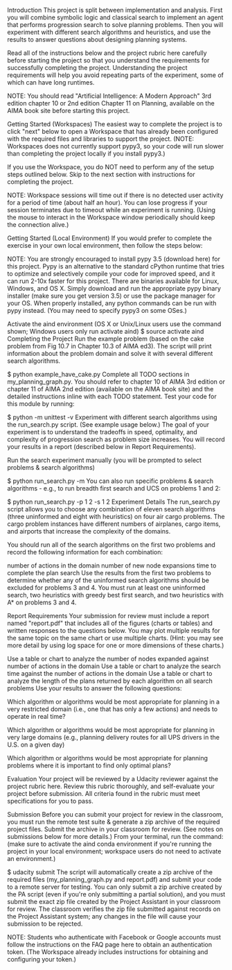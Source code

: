Introduction
This project is split between implementation and analysis. First you will combine symbolic logic and classical search to implement an agent that performs progression search to solve planning problems. Then you will experiment with different search algorithms and heuristics, and use the results to answer questions about designing planning systems.

Read all of the instructions below and the project rubric here carefully before starting the project so that you understand the requirements for successfully completing the project. Understanding the project requirements will help you avoid repeating parts of the experiment, some of which can have long runtimes.

NOTE: You should read "Artificial Intelligence: A Modern Approach" 3rd edition chapter 10 or 2nd edition Chapter 11 on Planning, available on the AIMA book site before starting this project.

Getting Started (Workspaces)
The easiest way to complete the project is to click "next" below to open a Workspace that has already been configured with the required files and libraries to support the project. (NOTE: Workspaces does not currently support pypy3, so your code will run slower than completing the project locally if you install pypy3.)

If you use the Workspace, you do NOT need to perform any of the setup steps outlined below. Skip to the next section with instructions for completing the project.

NOTE: Workspace sessions will time out if there is no detected user activity for a period of time (about half an hour). You can lose progress if your session terminates due to timeout while an experiment is running. (Using the mouse to interact in the Workspace window periodically should keep the connection alive.)

Getting Started (Local Environment)
If you would prefer to complete the exercise in your own local environment, then follow the steps below:

NOTE: You are strongly encouraged to install pypy 3.5 (download here) for this project. Pypy is an alternative to the standard cPython runtime that tries to optimize and selectively compile your code for improved speed, and it can run 2-10x faster for this project. There are binaries available for Linux, Windows, and OS X. Simply download and run the appropriate pypy binary installer (make sure you get version 3.5) or use the package manager for your OS. When properly installed, any python commands can be run with pypy instead. (You may need to specify pypy3 on some OSes.)

Activate the aind environment (OS X or Unix/Linux users use the command shown; Windows users only run activate aind)
$ source activate aind
Completing the Project
Run the example problem (based on the cake problem from Fig 10.7 in Chapter 10.3 of AIMA ed3). The script will print information about the problem domain and solve it with several different search algorithms.

$ python example_have_cake.py
Complete all TODO sections in my_planning_graph.py. You should refer to chapter 10 of AIMA 3rd edition or chapter 11 of AIMA 2nd edition (available on the AIMA book site) and the detailed instructions inline with each TODO statement. Test your code for this module by running:

$ python -m unittest -v
Experiment with different search algorithms using the run_search.py script. (See example usage below.) The goal of your experiment is to understand the tradeoffs in speed, optimality, and complexity of progression search as problem size increases. You will record your results in a report (described below in Report Requirements).

Run the search experiment manually (you will be prompted to select problems & search algorithms)

$ python run_search.py -m
You can also run specific problems & search algorithms - e.g., to run breadth first search and UCS on problems 1 and 2:

$ python run_search.py -p 1 2 -s 1 2
Experiment Details
The run_search.py script allows you to choose any combination of eleven search algorithms (three uninformed and eight with heuristics) on four air cargo problems. The cargo problem instances have different numbers of airplanes, cargo items, and airports that increase the complexity of the domains.

You should run all of the search algorithms on the first two problems and record the following information for each combination:

number of actions in the domain
number of new node expansions
time to complete the plan search
Use the results from the first two problems to determine whether any of the uninformed search algorithms should be excluded for problems 3 and 4. You must run at least one uninformed search, two heuristics with greedy best first search, and two heuristics with A* on problems 3 and 4.

Report Requirements
Your submission for review must include a report named "report.pdf" that includes all of the figures (charts or tables) and written responses to the questions below. You may plot multiple results for the same topic on the same chart or use multiple charts. (Hint: you may see more detail by using log space for one or more dimensions of these charts.)

Use a table or chart to analyze the number of nodes expanded against number of actions in the domain
Use a table or chart to analyze the search time against the number of actions in the domain
Use a table or chart to analyze the length of the plans returned by each algorithm on all search problems
Use your results to answer the following questions:

Which algorithm or algorithms would be most appropriate for planning in a very restricted domain (i.e., one that has only a few actions) and needs to operate in real time?

Which algorithm or algorithms would be most appropriate for planning in very large domains (e.g., planning delivery routes for all UPS drivers in the U.S. on a given day)

Which algorithm or algorithms would be most appropriate for planning problems where it is important to find only optimal plans?

Evaluation
Your project will be reviewed by a Udacity reviewer against the project rubric here. Review this rubric thoroughly, and self-evaluate your project before submission. All criteria found in the rubric must meet specifications for you to pass.

Submission
Before you can submit your project for review in the classroom, you must run the remote test suite & generate a zip archive of the required project files. Submit the archive in your classroom for review. (See notes on submissions below for more details.) From your terminal, run the command: (make sure to activate the aind conda environment if you're running the project in your local environment; workspace users do not need to activate an environment.)

$ udacity submit
The script will automatically create a zip archive of the required files (my_planning_graph.py and report.pdf) and submit your code to a remote server for testing. You can only submit a zip archive created by the PA script (even if you're only submitting a partial solution), and you must submit the exact zip file created by the Project Assistant in your classroom for review. The classroom verifies the zip file submitted against records on the Project Assistant system; any changes in the file will cause your submission to be rejected.

NOTE: Students who authenticate with Facebook or Google accounts must follow the instructions on the FAQ page here to obtain an authentication token. (The Workspace already includes instructions for obtaining and configuring your token.)

